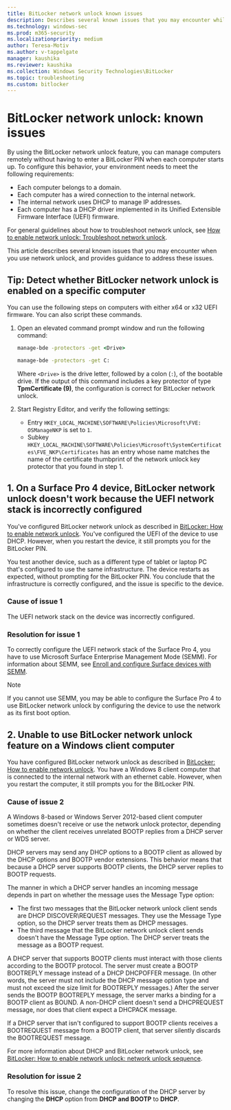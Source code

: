 ```yaml
---
title: BitLocker network unlock known issues
description: Describes several known issues that you may encounter while using network unlock, and provided guidance for addressing those issues.
ms.technology: windows-sec
ms.prod: m365-security
ms.localizationpriority: medium
author: Teresa-Motiv
ms.author: v-tappelgate
manager: kaushika
ms.reviewer: kaushika
ms.collection: Windows Security Technologies\BitLocker
ms.topic: troubleshooting
ms.custom: bitlocker
---
```


# BitLocker network unlock: known issues

By using the BitLocker network unlock feature, you can manage computers remotely without having to enter a BitLocker PIN when each computer starts up. To configure this behavior, your environment needs to meet the following requirements:

- Each computer belongs to a domain.
- Each computer has a wired connection to the internal network.
- The internal network uses DHCP to manage IP addresses.
- Each computer has a DHCP driver implemented in its Unified Extensible Firmware Interface (UEFI) firmware.

For general guidelines about how to troubleshoot network unlock, see [How to enable network unlock: Troubleshoot network unlock](./bitlocker-how-to-enable-network-unlock.md#troubleshoot-network-unlock).

This article describes several known issues that you may encounter when you use network unlock, and provides guidance to address these issues.

## Tip: Detect whether BitLocker network unlock is enabled on a specific computer

You can use the following steps on computers with either x64 or x32 UEFI firmware. You can also script these commands.

1. Open an elevated command prompt window and run the following command:

   ```cmd
   manage-bde -protectors -get <Drive>
   ```
   
   ```cmd
   manage-bde -protectors -get C:
   ```

   Where `<Drive>` is the drive letter, followed by a colon (`:`), of the bootable drive.
   If the output of this command includes a key protector of type **TpmCertificate (9)**, the configuration is correct for BitLocker network unlock.

1. Start Registry Editor, and verify the following settings:
   - Entry `HKEY_LOCAL_MACHINE\SOFTWARE\Policies\Microsoft\FVE: OSManageNKP` is set to `1`.
   - Subkey `HKEY_LOCAL_MACHINE\SOFTWARE\Policies\Microsoft\SystemCertificates\FVE_NKP\Certificates` has an entry whose name matches the name of the certificate thumbprint of the network unlock key protector that you found in step 1.

## 1. On a Surface Pro 4 device, BitLocker network unlock doesn't work because the UEFI network stack is incorrectly configured

You've configured BitLocker network unlock as described in [BitLocker: How to enable network unlock](/windows/device-security/bitlocker/bitlocker-how-to-enable-network-unlock). You've configured the UEFI of the device to use DHCP. However, when you restart the device, it still prompts you for the BitLocker PIN.  

You test another device, such as a different type of tablet or laptop PC that's configured to use the same infrastructure. The device restarts as expected, without prompting for the BitLocker PIN. You conclude that the infrastructure is correctly configured, and the issue is specific to the device.

### Cause of issue 1

The UEFI network stack on the device was incorrectly configured.

### Resolution for issue 1

To correctly configure the UEFI network stack of the Surface Pro 4, you have to use Microsoft Surface Enterprise Management Mode (SEMM). For information about SEMM, see [Enroll and configure Surface devices with SEMM](/surface/enroll-and-configure-surface-devices-with-semm).

> [!NOTE]
> If you cannot use SEMM, you may be able to configure the Surface Pro 4 to use BitLocker network unlock by configuring the device to use the network as its first boot option.

## 2. Unable to use BitLocker network unlock feature on a Windows client computer

You have configured BitLocker network unlock as described in [BitLocker: How to enable network unlock](/windows/device-security/bitlocker/bitlocker-how-to-enable-network-unlock). You have a Windows 8 client computer that is connected to the internal network with an ethernet cable. However, when you restart the computer, it still prompts you for the BitLocker PIN.

### Cause of issue 2

A Windows 8-based or Windows Server 2012-based client computer sometimes doesn't receive or use the network unlock protector, depending on whether the client receives unrelated BOOTP replies from a DHCP server or WDS server.

DHCP servers may send any DHCP options to a BOOTP client as allowed by the DHCP options and BOOTP vendor extensions. This behavior means that because a DHCP server supports BOOTP clients, the DHCP server replies to BOOTP requests.

The manner in which a DHCP server handles an incoming message depends in part on whether the message uses the Message Type option:

- The first two messages that the BitLocker network unlock client sends are DHCP DISCOVER\REQUEST messages. They use the Message Type option, so the DHCP server treats them as DHCP messages.
- The third message that the BitLocker network unlock client sends doesn't have the Message Type option. The DHCP server treats the message as a BOOTP request.

A DHCP server that supports BOOTP clients must interact with those clients according to the BOOTP protocol. The server must create a BOOTP BOOTREPLY message instead of a DHCP DHCPOFFER message. (In other words, the server must not include the DHCP message option type and must not exceed the size limit for BOOTREPLY messages.) After the server sends the BOOTP BOOTREPLY message, the server marks a binding for a BOOTP client as BOUND. A non-DHCP client doesn't send a DHCPREQUEST message, nor does that client expect a DHCPACK message.

If a DHCP server that isn't configured to support BOOTP clients receives a BOOTREQUEST message from a BOOTP client, that server silently discards the BOOTREQUEST message.

For more information about DHCP and BitLocker network unlock, see [BitLocker: How to enable network unlock: network unlock sequence](/windows/device-security/bitlocker/bitlocker-how-to-enable-network-unlock#network-unlock-sequence).

### Resolution for issue 2

To resolve this issue, change the configuration of the DHCP server by changing the **DHCP** option from **DHCP and BOOTP** to **DHCP**.
